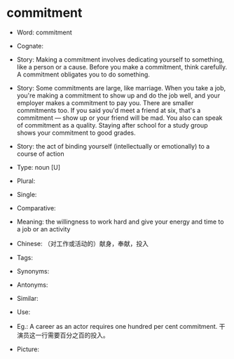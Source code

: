 # commitment

- Word: commitment
- Cognate: 
- Story: Making a commitment involves dedicating yourself to something, like a person or a cause. Before you make a commitment, think carefully. A commitment obligates you to do something.
- Story: Some commitments are large, like marriage. When you take a job, you're making a commitment to show up and do the job well, and your employer makes a commitment to pay you. There are smaller commitments too. If you said you'd meet a friend at six, that's a commitment — show up or your friend will be mad. You also can speak of commitment as a quality. Staying after school for a study group shows your commitment to good grades.
- Story: the act of binding yourself (intellectually or emotionally) to a course of action

- Type: noun [U]
- Plural: 
- Single: 
- Comparative: 
- Meaning: the willingness to work hard and give your energy and time to a job or an activity
- Chinese: （对工作或活动的）献身，奉献，投入
- Tags: 
- Synonyms: 
- Antonyms: 
- Similar: 
- Use: 
- Eg.: A career as an actor requires one hundred per cent commitment. 干演员这一行需要百分之百的投入。
- Picture: 

